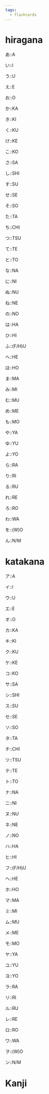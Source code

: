 ```yaml
---
tags:
  - flashcards
---
```

# hiragana

あ::A
<!--SR:!2023-10-05,3,252-->
い::I
<!--SR:!2023-10-06,4,272-->
う::U
<!--SR:!2023-10-06,4,272-->
え::E
<!--SR:!2023-10-06,4,272-->
お::O
<!--SR:!2023-10-06,4,272-->
か::KA
<!--SR:!2023-10-06,4,272-->
き::KI
<!--SR:!2023-10-06,4,270-->
く::KU
<!--SR:!2023-10-06,4,272-->
け::KE
<!--SR:!2023-10-05,3,252-->
こ::KO
<!--SR:!2023-10-06,4,272-->
さ::SA
<!--SR:!2023-10-05,3,252-->
し::SHI
<!--SR:!2023-10-06,4,272-->
す::SU
<!--SR:!2023-10-06,4,272-->
せ::SE
<!--SR:!2023-10-06,4,272-->
そ::SO
<!--SR:!2023-10-06,4,272-->
た::TA
<!--SR:!2023-10-06,4,272-->
ち::CHI
<!--SR:!2023-10-06,4,272-->
つ::TSU
<!--SR:!2023-10-06,4,272-->
て::TE
<!--SR:!2023-10-06,4,272-->
と::TO
<!--SR:!2023-10-06,4,272-->
な::NA
<!--SR:!2023-10-06,4,272-->
に::NI
<!--SR:!2023-10-06,4,272-->
ぬ::NU
<!--SR:!2023-10-07,3,232-->
ね::NE
<!--SR:!2023-10-06,4,272-->
の::NO
<!--SR:!2023-10-06,4,272-->
は::HA
<!--SR:!2023-10-06,4,272-->
ひ::HI
<!--SR:!2023-10-06,4,272-->
ふ::(F/H)U
<!--SR:!2023-10-06,4,272-->
へ::HE
<!--SR:!2023-10-06,4,272-->
ほ::HO
<!--SR:!2023-10-06,4,272-->
ま::MA
<!--SR:!2023-10-05,3,252-->
み::MI
<!--SR:!2023-10-06,4,272-->
む::MU
<!--SR:!2023-10-05,3,252-->
め::ME
<!--SR:!2023-10-05,3,252-->
も::MO
<!--SR:!2023-10-06,4,272-->
や::YA
<!--SR:!2023-10-06,4,272-->
ゆ::YU
<!--SR:!2023-10-05,3,252-->
よ::YO
<!--SR:!2023-10-06,4,272-->
ら::RA
<!--SR:!2023-10-06,4,272-->
り::RI
<!--SR:!2023-10-06,4,272-->
る::RU
<!--SR:!2023-10-06,4,272-->
れ::RE
<!--SR:!2023-10-06,4,272-->
ろ::RO
<!--SR:!2023-10-05,3,252-->
わ::WA
<!--SR:!2023-10-05,3,252-->
を::(W)O
<!--SR:!2023-10-06,4,272-->
ん::N/M
<!--SR:!2023-10-06,4,272-->

# katakana

ア::A
<!--SR:!2023-10-06,4,286-->
イ::I
<!--SR:!2023-10-05,3,266-->
ウ::U
<!--SR:!2023-10-05,3,266-->
エ::E
<!--SR:!2023-10-05,1,206-->
オ::O
<!--SR:!2023-10-05,3,266-->
カ::KA
<!--SR:!2023-10-05,3,266-->
キ::KI
<!--SR:!2023-10-06,4,286-->
ク::KU
<!--SR:!2023-10-06,4,286-->
ケ::KE
<!--SR:!2023-10-05,1,206-->
コ::KO
<!--SR:!2023-10-05,3,266-->
サ::SA
<!--SR:!2023-10-05,1,206-->
シ::SHI
<!--SR:!2023-10-06,2,226-->
ス::SU
<!--SR:!2023-10-05,3,266-->
セ::SE
<!--SR:!2023-10-05,3,266-->
ソ::SO
<!--SR:!2023-10-05,3,266-->
タ::TA
<!--SR:!2023-10-05,1,206-->
チ::CHI
<!--SR:!2023-10-05,1,206-->
ツ::TSU
<!--SR:!2023-10-05,3,266-->
テ::TE
<!--SR:!2023-10-05,3,266-->
ト::TO
<!--SR:!2023-10-06,4,286-->
ナ::NA
<!--SR:!2023-10-07,3,246-->
ニ::NI
<!--SR:!2023-10-06,4,286-->
ヌ::NU
<!--SR:!2023-10-05,1,206-->
ネ::NE
<!--SR:!2023-10-05,2,246-->
ノ::NO
<!--SR:!2023-10-07,3,246-->
ハ::HA
<!--SR:!2023-10-06,4,286-->
ヒ::HI
<!--SR:!2023-10-05,2,246-->
フ::(F/H)U
<!--SR:!2023-10-05,3,266-->
ヘ::HE
<!--SR:!2023-10-06,4,286-->
ホ::HO
<!--SR:!2023-10-05,3,266-->
マ::MA
<!--SR:!2023-10-07,3,246-->
ミ::MI
<!--SR:!2023-10-05,3,266-->
ム::MU
<!--SR:!2023-10-05,3,266-->
メ::ME
<!--SR:!2023-10-05,3,266-->
モ::MO
<!--SR:!2023-10-05,1,206-->
ヤ::YA
<!--SR:!2023-10-06,4,286-->
ユ::YU
<!--SR:!2023-10-05,3,266-->
ヨ::YO
<!--SR:!2023-10-05,1,206-->
ラ::RA
<!--SR:!2023-10-05,3,266-->
リ::RI
<!--SR:!2023-10-06,4,286-->
ル::RU
<!--SR:!2023-10-06,4,286-->
レ::RE
<!--SR:!2023-10-05,3,266-->
ロ::RO
<!--SR:!2023-10-05,2,246-->
ワ::WA
<!--SR:!2023-10-05,1,206-->
ヲ::(W)O
<!--SR:!2023-10-06,2,226-->
ン::N/M
<!--SR:!2023-10-06,2,226-->


# Kanji

